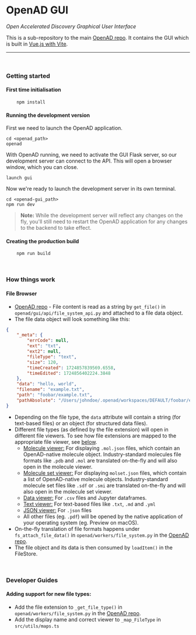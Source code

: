 # OpenAD GUI

_Open Accelerated Discovery Graphical User Interface_

This is a sub-repository to the main [OpenAD repo]. It contains the GUI which is built in [Vue.js with Vite](readme/vue-vite.md).

---

<br>

### Getting started

#### First time initialisation

        npm install

#### Running the development version

First we need to launch the OpenAD application.

    cd <openad_path>
    openad

With OpenAD running, we need to activate the GUI Flask server, so our development server can connect to the API. This will open a browser window, which you can close.

    launch gui

Now we're ready to launch the development server in its own terminal.

    cd <openad-gui_path>
    npm run dev

> **Note:** While the development server will reflect any changes on the fly, you'll still need to restart the OpenAD application for any changes to the backend to take effect.

#### Creating the production build

        npm run build

<br>

### How things work

#### File Browser

-   [OpenAD repo] - File content is read as a string by `get_file()` in `openad/gui/api/file_system_api.py` and attached to a file data object.
-   The file data object will look something like this:

```json
{
	"_meta": {
		"errCode": null,
		"ext": "txt",
		"ext2": null,
		"fileType": "text",
		"size": 120,
		"timeCreated": 1724857839569.6558,
		"timeEdited": 1724856402224.3848
	},
	"data": "hello, world",
	"filename": "example.txt",
	"path": "foobar/example.txt",
	"pathAbsolute": "/Users/johndoe/.openad/workspaces/DEFAULT/foobar/example.txt"
}
```

-   Depending on the file type, the `data` attribute will contain a string (for text-based files) or an object (for structured data files).
-   Different file types (as defined by the file extension) will open in different file viewers. To see how file extensions are mapped to the appropriate file viewer, see [below](#adding-support-for-new-file-types).
    -   <ins>Molecule viewer:</ins> For displaying `.mol.json` files, which contain an OpenAD-native molecule object. Industry-standard molecules file formats like `.pdb` and `.mol` are translated on-the-fly and will also open in the molecule viewer.
    -   <ins>Molecule set viewer:</ins> For displaying `molset.json` files, which contain a list of OpenAD-native molecule objects. Industry-standard molecule set files like `.sdf` or `.smi` are translated on-the-fly and will also open in the molecule set viewer.
    -   <ins>Data viewer:</ins> For `.csv` files and Jupyter dataframes.
    -   <ins>Text viewer:</ins> For text-based files like `.txt`, `.md` and `.yml`
    -   <ins>JSON viewer:</ins> For `.json` files
    -   All other files (eg. `.pdf`) will be opened by the native application of your operating system (eg. Preview on macOS).
-   On-the-fly translation of file formats happens under `fs_attach_file_data()` in `openad/workers/file_system.py` in the [OpenAD repo].
-   The file object and its data is then consumed by `loadItem()` in the FileStore.

<br>

### Developer Guides

#### Adding support for new file types:

-   Add the file extension to `_get_file_type()` in `openad/workers/file_system.py` in the [OpenAD repo].
-   Add the display name and correct viewer to `_map_FileType` in `src/utils/maps.ts`

[OpenAD repo]: https://github.com/acceleratedscience/open-ad-toolkit
